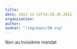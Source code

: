 ```yaml
---
title: 
date: 2022-12-22T14:28:36.281Z
organisation: 
author: 
avatar: "/img/pays/SN.svg"
---
```


Non au troisième mandat 